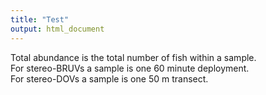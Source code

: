 ```yaml
---
title: "Test"
output: html_document
---
```


Total abundance is the total number of fish within a sample. <br>
For stereo-BRUVs a sample is one 60 minute deployment. <br>
For stereo-DOVs a sample is one 50 m transect. <br>
